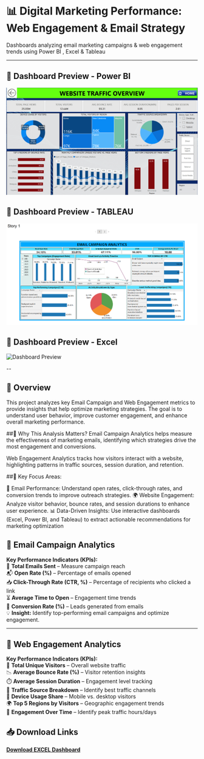 # 📊 Digital Marketing Performance: Web Engagement & Email Strategy

Dashboards analyzing email marketing campaigns &amp; web engagement trends using Power BI  , Excel &amp; Tableau

---
## 📌 Dashboard Preview - Power BI
![Dashboard Preview]( https://github.com/wakandamohan1/Digital-Marketing-Performance-Web-Engagement-Email-Strategy/blob/main/Powerbi_web_traffic.png )

## 📌 Dashboard Preview - TABLEAU
![Dashboard Preview](https://github.com/wakandamohan1/Digital-Marketing-Performance-Web-Engagement-Email-Strategy/blob/main/Tableau_Email_Campaigns.png)

## 📌 Dashboard Preview - Excel 
![Dashboard Preview](https://github.com/wakandamohan1/Marketing-Performance-Marketo-Data/blob/main/Screenshot%202025-03-31%20171350.png)

--
## 📌 Overview
This project analyzes key Email Campaign and Web Engagement metrics to provide insights that help optimize marketing strategies. The goal is to understand user behavior, improve customer engagement, and enhance overall marketing performance.

##🔹 Why This Analysis Matters?
Email Campaign Analytics helps measure the effectiveness of marketing emails, identifying which strategies drive the most engagement and conversions.

Web Engagement Analytics tracks how visitors interact with a website, highlighting patterns in traffic sources, session duration, and retention.

##🔹 Key Focus Areas:

📩 Email Performance: Understand open rates, click-through rates, and conversion trends to improve outreach strategies.
🌍 Website Engagement: Analyze visitor behavior, bounce rates, and session durations to enhance user experience.
📊 Data-Driven Insights: Use interactive dashboards (Excel, Power BI, and Tableau) to extract actionable recommendations for marketing optimization

## 📌 Email Campaign Analytics  

**Key Performance Indicators (KPIs):**  
📩 **Total Emails Sent** – Measure campaign reach  
📬 **Open Rate (%)** – Percentage of emails opened  
📥 **Click-Through Rate (CTR, %)** – Percentage of recipients who clicked a link  
⏳ **Average Time to Open** – Engagement time trends  
🚀 **Conversion Rate (%)** – Leads generated from emails  
💡 **Insight:** Identify top-performing email campaigns and optimize engagement.  


---

## 📌 Web Engagement Analytics  

**Key Performance Indicators (KPIs):**  
👥 **Total Unique Visitors** – Overall website traffic  
📉 **Average Bounce Rate (%)** – Visitor retention insights  
⏱️ **Average Session Duration** – Engagement level tracking  
🔗 **Traffic Source Breakdown** – Identify best traffic channels  
📱 **Device Usage Share** – Mobile vs. desktop visitors  
🌍 **Top 5 Regions by Visitors** – Geographic engagement trends  
📅 **Engagement Over Time** – Identify peak traffic hours/days  

## 📥 Download Links  

**[Download EXCEL Dashboard](https://docs.google.com/spreadsheets/d/1WekRndQtLnpmo9m8hRfalYVbQ3hk4wmW/edit?usp=drive_link&ouid=104434405300776390685&rtpof=true&sd=true)**  

 
